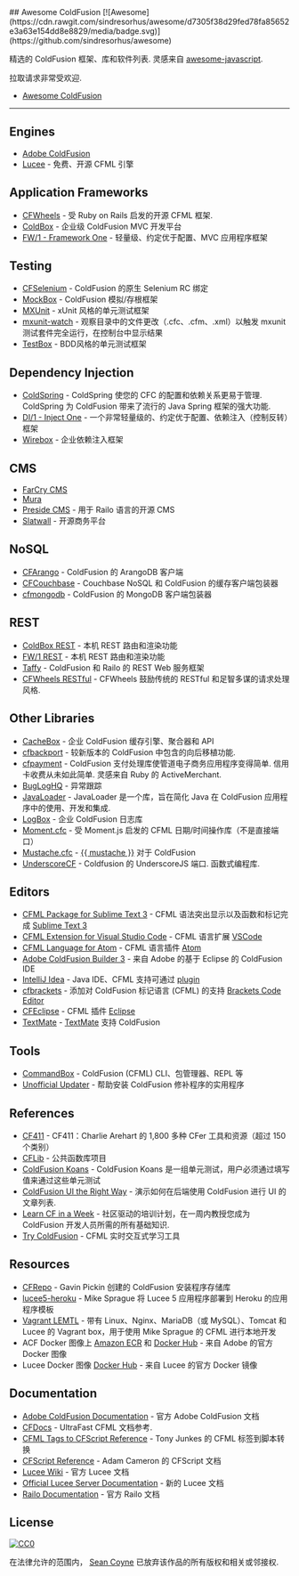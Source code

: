<div class="github-widget" data-repo="seancoyne/awesome-coldfusion"></div>
## Awesome ColdFusion [![Awesome](https://cdn.rawgit.com/sindresorhus/awesome/d7305f38d29fed78fa85652e3a63e154dd8e8829/media/badge.svg)](https://github.com/sindresorhus/awesome)

精选的 ColdFusion 框架、库和软件列表. 灵感来自 [awesome-javascript](https://github.com/sorrycc/awesome-javascript).

拉取请求非常受欢迎.

* [Awesome ColdFusion](https://github.com/seancoyne/awesome-coldfusion)
	
----

## Engines

* [Adobe ColdFusion](http://www.adobe.com/products/coldfusion-family.html)
* [Lucee](http://lucee.org/) - 免费、开源 CFML 引擎

## Application Frameworks

* [CFWheels](https://cfwheels.org) - 受 Ruby on Rails 启发的开源 CFML 框架.
* [ColdBox](http://www.coldbox.org) - 企业级 ColdFusion MVC 开发平台
* [FW/1 - Framework One](https://github.com/framework-one/fw1) - 轻量级、约定优于配置、MVC 应用程序框架

## Testing

* [CFSelenium](https://github.com/teamcfadvance/CFSelenium) - ColdFusion 的原生 Selenium RC 绑定
* [MockBox](https://testbox.ortusbooks.com/mocking/mockbox) - ColdFusion 模拟/存根框架
* [MXUnit](https://github.com/mxunit/mxunit) - xUnit 风格的单元测试框架
* [mxunit-watch](https://github.com/atuttle/mxunit-watch) - 观察目录中的文件更改（.cfc、.cfm、.xml）以触发 mxunit 测试套件完全运行，在控制台中显示结果
* [TestBox](https://github.com/Ortus-Solutions/TestBox) - BDD风格的单元测试框架

## Dependency Injection

* [ColdSpring](https://github.com/coldspringframework/coldspring1)  - ColdSpring 使您的 CFC 的配置和依赖关系更易于管理.  ColdSpring 为 ColdFusion 带来了流行的 Java Spring 框架的强大功能.
* [DI/1 - Inject One](https://github.com/framework-one/di1) - 一个非常轻量级的、约定优于配置、依赖注入（控制反转）框架
* [Wirebox](https://wirebox.ortusbooks.com/) - 企业依赖注入框架

## CMS

* [FarCry CMS](https://github.com/farcrycore/plugin-farcrycms)
* [Mura](https://www.murasoftware.com/)
* [Preside CMS](https://github.com/pixl8/Preside-CMS) - 用于 Railo 语言的开源 CMS
* [Slatwall](https://www.slatwallcommerce.com/) - 开源商务平台

## NoSQL

* [CFArango](https://github.com/dajester2013/CFArango) - ColdFusion 的 ArangoDB 客户端
* [CFCouchbase](https://github.com/Ortus-Solutions/cfcouchbase-sdk) - Couchbase NoSQL 和 ColdFusion 的缓存客户端包装器
* [cfmongodb](https://github.com/marcesher/cfmongodb) - ColdFusion 的 MongoDB 客户端包装器

## REST

* [ColdBox REST](https://coldbox.ortusbooks.com/digging-deeper/recipes/building-rest-apis) - 本机 REST 路由和渲染功能
* [FW/1 REST](https://github.com/framework-one/fw1/wiki/Developing-Applications-Manual#controllers-for-rest-apis) - 本机 REST 路由和渲染功能
* [Taffy](http://taffy.io) - ColdFusion 和 Railo 的 REST Web 服务框架
* [CFWheels RESTful](https://guides.cfwheels.org/docs/routing) - CFWheels 鼓励传统的 RESTful 和足智多谋的请求处理风格.

## Other Libraries

* [CacheBox](https://cachebox.ortusbooks.com/) - 企业 ColdFusion 缓存引擎、聚合器和 API
* [cfbackport](https://github.com/misterdai/cfbackport) - 较新版本的 ColdFusion 中包含的向后移植功能.
* [cfpayment](https://github.com/ghidinelli/cfpayment)  - ColdFusion 支付处理库使管道电子商务应用程序变得简单. 信用卡收费从未如此简单. 灵感来自 Ruby 的 ActiveMerchant.
* [BugLogHQ](https://github.com/oarevalo/BugLogHQ) - 异常跟踪
* [JavaLoader](https://github.com/markmandel/JavaLoader) - JavaLoader 是一个库，旨在简化 Java 在 ColdFusion 应用程序中的使用、开发和集成.
* [LogBox](https://logbox.ortusbooks.com/) - 企业 ColdFusion 日志库
* [Moment.cfc](https://github.com/AlumnIQ/momentcfc) - 受 Moment.js 启发的 CFML 日期/时间操作库（不是直接端口）
* [Mustache.cfc](https://github.com/rip747/Mustache.cfc) - [{{ mustache }}](http://mustache.github.io) 对于 ColdFusion
* [UnderscoreCF](https://github.com/russplaysguitar/UnderscoreCF)  - Coldfusion 的 UnderscoreJS 端口. 函数式编程库.

## Editors

* [CFML Package for Sublime Text 3](https://github.com/jcberquist/sublimetext-cfml) - CFML 语法突出显示以及函数和标记完成 [Sublime Text 3](http://www.sublimetext.com)
* [CFML Extension for Visual Studio Code](https://marketplace.visualstudio.com/items?itemName=KamasamaK.vscode-cfml) - CFML 语言扩展 [VSCode](https://code.visualstudio.com/)
* [CFML Language for Atom](https://github.com/atuttle/atom-language-cfml) - CFML 语言插件 [Atom](https://atom.io/)
* [Adobe ColdFusion Builder 3](http://www.adobe.com/products/coldfusion-builder.html) - 来自 Adob​​e 的基于 Eclipse 的 ColdFusion IDE
* [IntelliJ Idea](http://www.jetbrains.com/idea/) - Java IDE、CFML 支持可通过 [plugin](https://github.com/JetBrains/intellij-plugins/tree/master/CFML)
* [cfbrackets](http://cfbrackets.org) - 添加对 ColdFusion 标记语言 (CFML) 的支持 [Brackets Code Editor](http://brackets.io/)
* [CFEclipse](http://cfeclipse.org) - CFML 插件 [Eclipse](http://www.eclipse.org/)
* [TextMate](https://github.com/textmate/coldfusion.tmbundle) - [TextMate](http://macromates.com) 支持 ColdFusion

## Tools

* [CommandBox](https://www.ortussolutions.com/products/commandbox) - ColdFusion (CFML) CLI、包管理器、REPL 等
* [Unofficial Updater](http://www.uu-2.info/) - 帮助安装 ColdFusion 修补程序的实用程序

## References

* [CF411](http://carehart.org/cf411/) - CF411：Charlie Arehart 的 1,800 多种 CFer 工具和资源（超过 150 个类别）
* [CFLib](http://cflib.org/) - 公共函数库项目
* [ColdFusion Koans](https://github.com/nodoherty/ColdFusion-Koans) - ColdFusion Koans 是一组单元测试，用户必须通过填写值来通过这些单元测试
* [ColdFusion UI the Right Way](https://github.com/cfjedimaster/ColdFusion-UI-the-Right-Way) - 演示如何在后端使用 ColdFusion 进行 UI 的文章列表.
* [Learn CF in a Week](http://www.learncfinaweek.com) - 社区驱动的培训计划，在一周内教授您成为 ColdFusion 开发人员所需的所有基础知识.
* [Try ColdFusion](http://trycf.com/) - CFML 实时交互式学习工具

## Resources
* [CFRepo](http://www.cfmlrepo.com/) - Gavin Pickin 创建的 ColdFusion 安装程序存储库
* [lucee5-heroku](https://github.com/mikesprague/lucee5-heroku) - Mike Sprague 将 Lucee 5 应用程序部署到 Heroku 的应用程序模板
* [Vagrant LEMTL](https://github.com/mikesprague/vagrant-lemtl) - 带有 Linux、Nginx、MariaDB（或 MySQL）、Tomcat 和 Lucee 的 Vagrant box，用于使用 Mike Sprague 的 CFML 进行本地开发
* ACF Docker 图像上 [Amazon ECR](https://gallery.ecr.aws/adobe/coldfusion) 和 [Docker Hub](https://hub.docker.com/u/adobecoldfusion) - 来自 Adob​​e 的官方 Docker 图像
* Lucee Docker 图像 [Docker Hub](https://hub.docker.com/u/lucee) - 来自 Lucee 的官方 Docker 镜像

## Documentation

* [Adobe ColdFusion Documentation](https://helpx.adobe.com/coldfusion/home.html) - 官方 Adob​​e ColdFusion 文档
* [CFDocs](http://cfdocs.org/) - UltraFast CFML 文档参考.
* [CFML Tags to CFScript Reference](https://github.com/cfchef/cfml-tag-to-script-conversions) - Tony Junkes 的 CFML 标签到脚本转换
* [CFScript Reference](https://github.com/daccfml/cfscript/blob/master/cfscript.md) - Adam Cameron 的 CFScript 文档
* [Lucee Wiki](https://bitbucket.org/lucee/lucee/wiki/Home) - 官方 Lucee 文档
* [Official Lucee Server Documentation](http://docs.lucee.org/) - 新的 Lucee 文档
* [Railo Documentation](https://github.com/getrailo/railo/wiki) - 官方 Railo 文档

## License

[![CC0](http://mirrors.creativecommons.org/presskit/buttons/88x31/svg/cc-zero.svg)](https://creativecommons.org/publicdomain/zero/1.0/)

在法律允许的范围内， [Sean Coyne](https://github.com/seancoyne/awesome-coldfusion) 已放弃该作品的所有版权和相关或邻接权.

